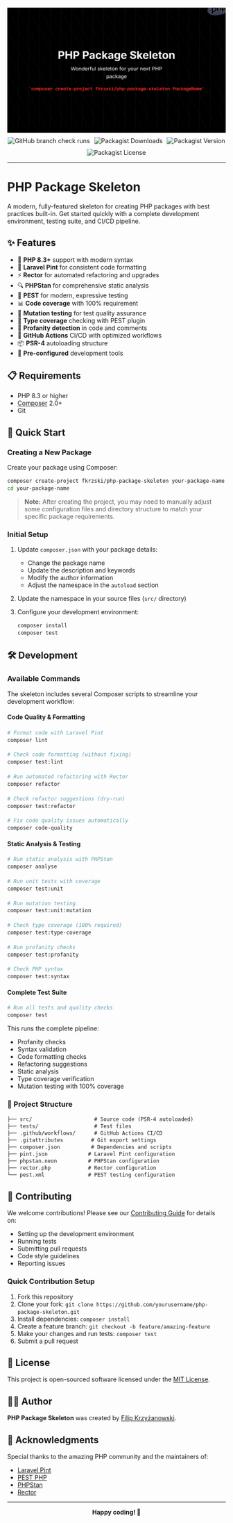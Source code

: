 <p style="display: flex; align-items: center; gap: 10px; flex-wrap: wrap; justify-content: center;">
<img src="./art/banner.png" alt="Fkrzski PHP Package Skeleton"/>
<img alt="GitHub branch check runs" src="https://img.shields.io/github/check-runs/fkrzski/php-package-skeleton/master?style=for-the-badge">
<img alt="Packagist Downloads" src="https://img.shields.io/packagist/dt/fkrzski/php-package-skeleton?style=for-the-badge">
<img alt="Packagist Version" src="https://img.shields.io/packagist/v/fkrzski/php-package-skeleton?style=for-the-badge">
<img alt="Packagist License" src="https://img.shields.io/packagist/l/fkrzski/php-package-skeleton?style=for-the-badge">
</p>

---

# PHP Package Skeleton

A modern, fully-featured skeleton for creating PHP packages with best practices built-in. Get started quickly with a complete development environment, testing suite, and CI/CD pipeline.

## ✨ Features

- 🚀 **PHP 8.3+** support with modern syntax
- 🎨 **Laravel Pint** for consistent code formatting
- ⚡ **Rector** for automated refactoring and upgrades
- 🔍 **PHPStan** for comprehensive static analysis
- 🧪 **PEST** for modern, expressive testing
- 📊 **Code coverage** with 100% requirement
- 🔄 **Mutation testing** for test quality assurance
- 👀 **Type coverage** checking with PEST plugin
- 🚫 **Profanity detection** in code and comments
- 🤖 **GitHub Actions** CI/CD with optimized workflows
- 📦 **PSR-4** autoloading structure
- 🎯 **Pre-configured** development tools

## 📋 Requirements

- PHP 8.3 or higher
- [Composer](https://getcomposer.org) 2.0+
- Git

## 🚀 Quick Start

### Creating a New Package

Create your package using Composer:

```bash
composer create-project fkrzski/php-package-skeleton your-package-name
cd your-package-name
```

> **Note:** After creating the project, you may need to manually adjust some configuration files and directory structure to match your specific package requirements.

### Initial Setup

1. Update `composer.json` with your package details:
   - Change the package name
   - Update the description and keywords
   - Modify the author information
   - Adjust the namespace in the `autoload` section

2. Update the namespace in your source files (`src/` directory)

3. Configure your development environment:
   ```bash
   composer install
   composer test
   ```

## 🛠️ Development

### Available Commands

The skeleton includes several Composer scripts to streamline your development workflow:

#### Code Quality & Formatting

```bash
# Format code with Laravel Pint
composer lint

# Check code formatting (without fixing)
composer test:lint

# Run automated refactoring with Rector
composer refactor

# Check refactor suggestions (dry-run)
composer test:refactor

# Fix code quality issues automatically
composer code-quality
```

#### Static Analysis & Testing

```bash
# Run static analysis with PHPStan
composer analyse

# Run unit tests with coverage
composer test:unit

# Run mutation testing
composer test:unit:mutation

# Check type coverage (100% required)
composer test:type-coverage

# Run profanity checks
composer test:profanity

# Check PHP syntax
composer test:syntax
```

#### Complete Test Suite

```bash
# Run all tests and quality checks
composer test
```

This runs the complete pipeline:
- Profanity checks
- Syntax validation
- Code formatting checks
- Refactoring suggestions
- Static analysis
- Type coverage verification
- Mutation testing with 100% coverage

### 📁 Project Structure

```
├── src/                    # Source code (PSR-4 autoloaded)
├── tests/                  # Test files
├── .github/workflows/      # GitHub Actions CI/CD
├── .gitattributes         # Git export settings
├── composer.json          # Dependencies and scripts
├── pint.json             # Laravel Pint configuration
├── phpstan.neon          # PHPStan configuration
├── rector.php            # Rector configuration
└── pest.xml              # PEST testing configuration
```

## 🤝 Contributing

We welcome contributions! Please see our [Contributing Guide](.github/CONTRIBUTING.md) for details on:

- Setting up the development environment
- Running tests
- Submitting pull requests
- Code style guidelines
- Reporting issues

### Quick Contribution Setup

1. Fork this repository
2. Clone your fork: `git clone https://github.com/yourusername/php-package-skeleton.git`
3. Install dependencies: `composer install`
4. Create a feature branch: `git checkout -b feature/amazing-feature`
5. Make your changes and run tests: `composer test`
6. Submit a pull request

## 📜 License

This project is open-sourced software licensed under the [MIT License](LICENSE.md).

## 👨‍💻 Author

**PHP Package Skeleton** was created by [Filip Krzyżanowski](https://linkedin.com/in/fkrzski).

## 🙏 Acknowledgments

Special thanks to the amazing PHP community and the maintainers of:
- [Laravel Pint](https://laravel.com/docs/pint)
- [PEST PHP](https://pestphp.com/)
- [PHPStan](https://phpstan.org/)
- [Rector](https://getrector.org/)

---

<p align="center">
<strong>Happy coding! 🚀</strong>
</p>
